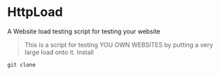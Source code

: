 # HttpLoad
A Website load testing script for testing your website

> This is a script for testing YOU OWN WEBSITES by putting a very large load onto it.
>Install
```
git clone
```
